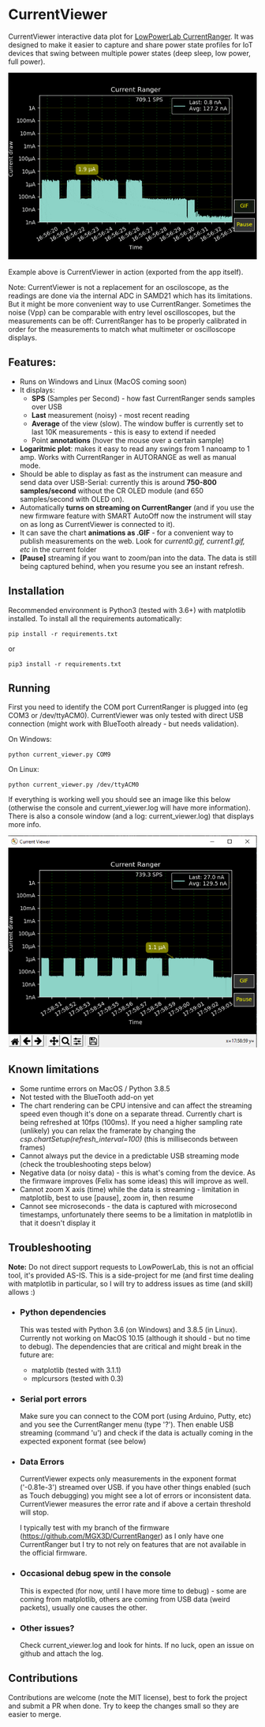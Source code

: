 # CurrentViewer

CurrentViewer interactive data plot for [LowPowerLab CurrentRanger](https://github.com/LowPowerLab/CurrentRanger). It was designed to make it easier to capture and share power state profiles for IoT devices that swing between multiple power states (deep sleep, low power, full power).

![Screenshot](./images/example1.gif)

Example above is CurrentViewer in action (exported from the app itself).

Note: CurrentViewer is not a replacement for an osciloscope, as the readings are done via the internal ADC in SAMD21 which has its limitations. But it might be more convenient way to use CurrentRanger. Sometimes the noise (Vpp) can be comparable with entry level oscilloscopes, but the measurements can be off: CurrentRanger has to be properly calibrated in order for the measurements to match what multimeter or oscilloscope displays.

## Features:
- Runs on Windows and Linux (MacOS coming soon)
- It displays:
    - __SPS__ (Samples per Second) - how fast CurrentRanger sends samples over USB
    - __Last__ measurement (noisy) - most recent reading
    - __Average__ of the view (slow). The window buffer is currently set to last 10K measurements - this is easy to extend if needed
    - Point __annotations__ (hover the mouse over a certain sample)
- __Logaritmic plot__: makes it easy to read any swings from 1 nanoamp to 1 amp. Works with CurrentRanger in AUTORANGE as well as manual mode.
- Should be able to display as fast as the instrument can measure and send data over USB-Serial: currently this is around __750-800 samples/second__ without the CR OLED module (and 650 samples/second with OLED on).
- Automatically __turns on streaming on CurrentRanger__ (and if you use the new firmware feature with SMART AutoOff now the instrument will stay on as long as CurrentViewer is connected to it).
- It can save the chart **animations as .GIF** - for a convenient way to publish measurements on the web. Look for *current0.gif, current1.gif, etc* in the current folder
- **[Pause]** streaming if you want to zoom/pan into the data. The data is still being captured behind, when you resume you see an instant refresh.


## Installation

Recommended environment is Python3 (tested with 3.6+) with matplotlib installed. To install all the requirements automatically:

```
pip install -r requirements.txt
```
or
```
pip3 install -r requirements.txt
```

## Running

First you need to identify the COM port CurrentRanger is plugged into (eg COM3 or /dev/ttyACM0). CurrentViewer was only tested with direct USB connection (might work with BlueTooth already - but needs validation). 

On Windows:
```
python current_viewer.py COM9
```

On Linux:
```
python current_viewer.py /dev/ttyACM0
```

If everything is working well you should see an image like this below (otherwise the console and current_viewer.log will have more information). There is also a console window (and a log: current_viewer.log) that displays more info.

![Screenshot](./images/screenshot1.png)


## Known limitations

- Some runtime errors on MacOS / Python 3.8.5 
- Not tested with the BlueTooth add-on yet
- The chart rendering can be CPU intensive and can affect the streaming speed even though it's done on a separate thread. Currently chart is being refreshed at 10fps (100ms). If you need a higher sampling rate (unlikely) you can relax the framerate by changing the *csp.chartSetup(refresh_interval=100)* (this is milliseconds between frames)
- Cannot always put the device in a predictable USB streaming mode (check the troubleshooting steps below)
- Negative data (or noisy data) - this is what's coming from the device. As the firmware improves (Felix has some ideas) this will improve as well.
- Cannot zoom X axis (time) while the data is streaming - limitation in matplotlib, best to use [pause], zoom in, then resume
- Cannot see microseconds - the data is captured with microsecond timestamps, unfortunately there seems to be a limitation in matplotlib in that it doesn't display it 

## Troubleshooting

**Note:** Do not direct support requests to LowPowerLab, this is not an official tool, it's provided AS-IS. This is a side-project for me (and first time dealing with matplotlib in particular, so I will try to address issues as time (and skill) allows :) 

- ### Python dependencies
    This was tested with Python 3.6 (on Windows) and 3.8.5 (in Linux). Currently not working on MacOS 10.15 (although it should - but no time to debug).
    The dependencies that are critical and might break in the future are:
    - matplotlib (tested with 3.1.1)
    - mplcursors (tested with 0.3)

- ### Serial port errors
    Make sure you can connect to the COM port (using Arduino, Putty, etc) and you see the CurrentRanger menu (type '?'). Then enable USB streaming (command 'u') and check if the data is actually coming in the expected exponent format (see below)

- ### Data Errors
    CurrentViewer expects only measurements in the exponent format ('-0.81e-3') streamed over USB. if you have other things enabled (such as Touch debugging) you might see a lot of errors or inconsistent data. CurrentViewer measures the error rate and if above a certain threshold will stop. 

    I typically test with my branch of the firmware (https://github.com/MGX3D/CurrentRanger) as I only have one CurrentRanger but I try to not rely on features that are not available in the official firmware.

- ### Occasional debug spew in the console
    This is expected (for now, until I have more time to debug) - some are coming from matplotlib, others are coming from USB data (weird packets), usually one causes the other.

- ### Other issues?
    Check current_viewer.log and look for hints. If no luck, open an issue on github and attach the log.

## Contributions

Contributions are welcome (note the MIT license), best to fork the project and submit a PR when done. Try to keep the changes small so they are easier to merge.
